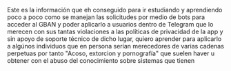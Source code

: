 Este es la información que eh conseguido para ir estudiando y aprendiendo poco a poco
como se manejan las solicitudes por medio de bots
para acceder al GBAN y poder aplicarlo 
a usuarios dentro de Telegram que
lo merecen con sus tantas violaciones a las
políticas de privacidad de la app y sin apoyo de soporte 
técnico de dicho lugar, quiero aprender para 
aplicarlo a algúnos individuos que en persona 
serían merecedores de varias cadenas perpetuas por
tanto "Acoso, extorcion y pornografía" que suelen haver u obtener con el 
abuso del conocimiento sobre sistemas que tienen 
